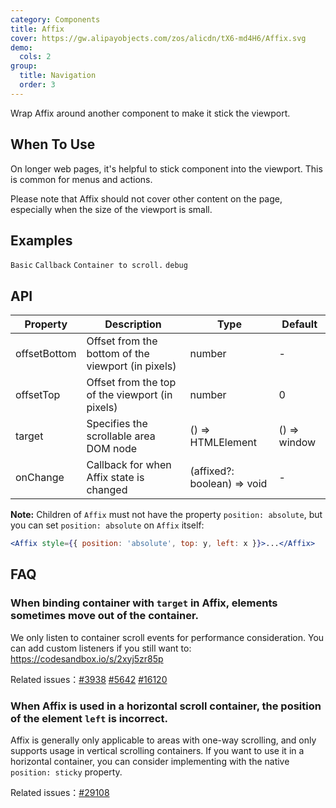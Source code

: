 ```yaml
---
category: Components
title: Affix
cover: https://gw.alipayobjects.com/zos/alicdn/tX6-md4H6/Affix.svg
demo:
  cols: 2
group:
  title: Navigation
  order: 3
---
```


Wrap Affix around another component to make it stick the viewport.

## When To Use

On longer web pages, it's helpful to stick component into the viewport. This is common for menus and actions.

Please note that Affix should not cover other content on the page, especially when the size of the viewport is small.

## Examples

<code src="./demo/basic.tsx">Basic</code>
<code src="./demo/on-change.tsx">Callback</code>
<code src="./demo/target.tsx">Container to scroll.</code>
<code src="./demo/debug.tsx" debug>debug</code>

## API

| Property     | Description                                        | Type                        | Default      |
| ------------ | -------------------------------------------------- | --------------------------- | ------------ |
| offsetBottom | Offset from the bottom of the viewport (in pixels) | number                      | -            |
| offsetTop    | Offset from the top of the viewport (in pixels)    | number                      | 0            |
| target       | Specifies the scrollable area DOM node             | () => HTMLElement           | () => window |
| onChange     | Callback for when Affix state is changed           | (affixed?: boolean) => void | -            |

**Note:** Children of `Affix` must not have the property `position: absolute`, but you can set `position: absolute` on `Affix` itself:

```jsx
<Affix style={{ position: 'absolute', top: y, left: x }}>...</Affix>
```

## FAQ

### When binding container with `target` in Affix, elements sometimes move out of the container.

We only listen to container scroll events for performance consideration. You can add custom listeners if you still want to: <https://codesandbox.io/s/2xyj5zr85p>

Related issues：[#3938](https://github.com/ant-design/ant-design/issues/3938) [#5642](https://github.com/ant-design/ant-design/issues/5642) [#16120](https://github.com/ant-design/ant-design/issues/16120)

### When Affix is ​​used in a horizontal scroll container, the position of the element `left` is incorrect.

Affix is ​​generally only applicable to areas with one-way scrolling, and only supports usage in vertical scrolling containers. If you want to use it in a horizontal container, you can consider implementing with the native `position: sticky` property.

Related issues：[#29108](https://github.com/ant-design/ant-design/issues/29108)
